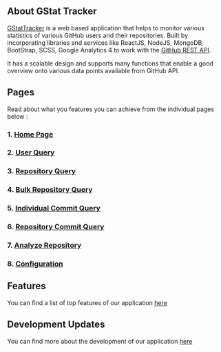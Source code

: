 ## About GStat Tracker

[GStatTracker](https://gstatviewer.pages.dev/) is a web based application that helps to monitor various statistics of various GitHub users and their repositories.
Built by incorporating libraries and services like ReactJS, NodeJS, MongoDB, BootStrap, SCSS, Google Analytics 4 to work with the [GitHub REST API](https://docs.github.com/en/rest).

It has a scalable design and supports many functions that enable a good overview onto various data points available from GitHub API.

## Pages

Read about what you features you can achieve from the individual pages below :

### 1. [Home Page](https://github.com/febkosq8/GStatTracker/wiki/Home-Page)

### 2. [User Query](https://github.com/febkosq8/GStatTracker/wiki/User-Query)

### 3. [Repository Query](https://github.com/febkosq8/GStatTracker/wiki/Repository-Query)

### 4. [Bulk Repository Query](https://github.com/febkosq8/GStatTracker/wiki/Bulk-Repository-Query)

### 5. [Individual Commit Query](https://github.com/febkosq8/GStatTracker/wiki/Individual-Commit-Query)

### 6. [Repository Commit Query](https://github.com/febkosq8/GStatTracker/wiki/Repository-Commit-Query)

### 7. [Analyze Repository](https://github.com/febkosq8/GStatTracker/wiki/Analyze-Repository)

### 8. [Configuration](https://github.com/febkosq8/GStatTracker/wiki/Configuration)

## Features

You can find a list of top features of our application [here](https://github.com/febkosq8/GStatTracker/wiki/Features)

## Development Updates

You can find more about the development of our application [here](https://github.com/febkosq8/GStatTracker/wiki/Development-Updates)
